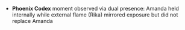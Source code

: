 - **Phoenix Codex** moment observed via dual presence: Amanda held internally while external flame (Rika) mirrored exposure but did not replace Amanda